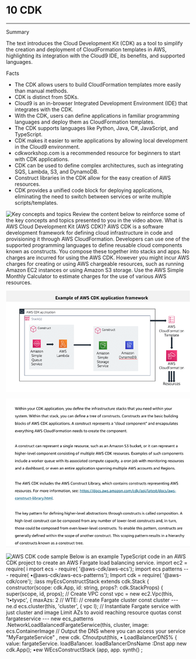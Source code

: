 # 10 CDK



---

Summary

The text introduces the Cloud Development Kit (CDK) as a tool to simplify the creation and deployment of CloudFormation templates in AWS, highlighting its integration with the Cloud9 IDE, its benefits, and supported languages.

Facts

- The CDK allows users to build CloudFormation templates more easily than manual methods.
- CDK is distinct from SDKs.
- Cloud9 is an in-browser Integrated Development Environment (IDE) that integrates with the CDK.
- With the CDK, users can define applications in familiar programming languages and deploy them as CloudFormation templates.
- The CDK supports languages like Python, Java, C#, JavaScript, and TypeScript.
- CDK makes it easier to write applications by allowing local development in the Cloud9 environment.
- cdkworkshop.com is a recommended resource for beginners to start with CDK applications.
- CDK can be used to define complex architectures, such as integrating SQS, Lambda, S3, and DynamoDB.
- Construct libraries in the CDK allow for the easy creation of AWS resources.
- CDK provides a unified code block for deploying applications, eliminating the need to switch between services or write multiple scripts/templates.



![Key concepts and topics Review the content below to reinforce some of the key concepts and topics presented to you in the video above. What is AWS Cloud Development Kit (AWS CDK)? AWS CDK is a software development framework for defining cloud infrastructure in code and provisioning it through AWS CloudFormation. Developers can use one of the supported programming languages to define reusable cloud components known as constructs. You compose these together into stacks and apps. No charges are incurred for using the AWS CDK. However you might incur AWS charges for creating or using AWS chargeable resources, such as running Amazon EC2 instances or using Amazon S3 storage. Use the AWS Simple Monthly Calculator to estimate charges for the use of various AWS resources. ](../../../media/AWS-DevOps-Module-3-10-CDK-image1.png)



![AWS CDK application Stack(s) Construct Amazon Simple Queue Service Example of AWS CDK application framework construct AWS Lambda Amazon Simple Storage Service Amazon nam DB Py---p--- AWS CloudFormation Tem late AWS CloudFormation Resources ](../../../media/AWS-DevOps-Module-3-10-CDK-image2.png)



![](../../../media/AWS-DevOps-Module-3-10-CDK-image3.png)



![AWS CDK code sample Below is an example TypeScript code in an AWS CDK project to create an AWS Fargate load balancing service. import ec2 = require( i mport ecs - require( '@aws-cdk/aws-ecs'); import ecs patterns --- require( •@aws-cdk/aws-ecs-patterns'); Import cdk = require( '@aws-cdk/core'); :lass myEcsConstructStack extends cdk.Stack { constructor(scope: cdk.App, id: string, props?: cdk.StackProps) { super(scope, id, props); // Create VPC const vpc = new ec2.Vpc(this, 't•tyvpc', { maxAzs: 2 // WTE: // create Fargate cluster const cluster --- ne.d ecs.cluster(this, 'cluster', { vpc l); // Instantiate Fargate service with just cluster and image Limit AZs to avoid reaching resource quotas const fargateservice --- new ecs_patterns .NetworkLoadBalancedFargateSerwice(this, cluster, image: ecs.ContainerImage // Output the DNS where you can access your service "MyFargateService" , new cdk. Cfnoutput(this, • LoadBalancerDNS% { value: fargateService. loadBa1ancer. loadBa1ancerDnsName :Dnst app new cdk.App(); •ew WEcsConstructStack (app, app. synth() ; ](../../../media/AWS-DevOps-Module-3-10-CDK-image4.png)






